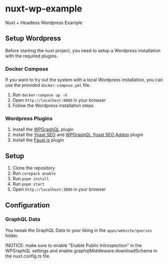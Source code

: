 # nuxt-wp-example

Nuxt + Headless Wordpress Example

## Setup Wordpress

Before starting the nuxt project, you need to setup a Wordpress installation with the required plugins.

### Docker Compose

If you want to try out the system with a local Wordpress installation, you can use the provided `docker-compose.yml` file.

1. Run `docker-compose up -d`
2. Open `http://localhost:8080` in your browser
3. Follow the Wordpress installation steps

### Wordpress Plugins

1. Install the [WPGraphQL](https://wordpress.org/plugins/wp-graphql/) plugin
2. Install the [Yoast SEO](https://wordpress.org/plugins/wordpress-seo/) and [WPGraphQL Yoast SEO Addon](https://wordpress.org/plugins/add-wpgraphql-seo/) plugin
3. Install the [Faust.js](https://wordpress.org/plugins/faustwp/) plugin

## Setup

1. Clone the repository
2. Run `corepack enable`
3. Run `pnpm install`
4. Run `pnpm start`
5. Open `http://localhost:3000` in your browser

## Configuration

### GraphQL Data

You tweak the GraphQL Data to your liking in the `apps/website/queries` folder.

!NOTICE: make sure to enable "Enable Public Introspection" in the WPGraphQL settings and enable graphqlMiddleware.downloadSchema in the nuxt.config.ts file.
